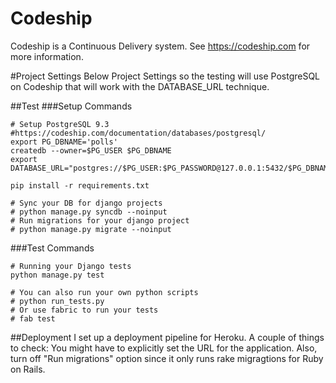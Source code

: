 # Codeship
Codeship is a Continuous Delivery system.  See https://codeship.com for more
information.

#Project Settings
Below Project Settings so the testing will use PostgreSQL on 
Codeship that will work with the DATABASE_URL technique.

##Test
###Setup Commands
```
# Setup PostgreSQL 9.3
#https://codeship.com/documentation/databases/postgresql/
export PG_DBNAME='polls'
createdb --owner=$PG_USER $PG_DBNAME
export DATABASE_URL="postgres://$PG_USER:$PG_PASSWORD@127.0.0.1:5432/$PG_DBNAME"

pip install -r requirements.txt

# Sync your DB for django projects
# python manage.py syncdb --noinput
# Run migrations for your django project
# python manage.py migrate --noinput
```

###Test Commands
```
# Running your Django tests
python manage.py test

# You can also run your own python scripts
# python run_tests.py
# Or use fabric to run your tests
# fab test
```

##Deployment
I set up a deployment pipeline for Heroku.  A couple of things to check:
You might have to explicitly set the URL for the application.   Also, turn off
"Run migrations" option since it only runs rake migragtions for Ruby on Rails.

